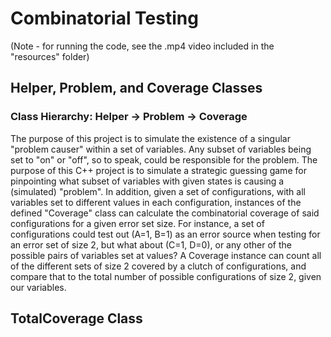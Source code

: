 # Combinatorial Testing
(Note - for running the code, see the .mp4 video included in the "resources" folder)

## Helper, Problem, and Coverage Classes
### Class Hierarchy: Helper -> Problem -> Coverage
The purpose of this project is to simulate the existence of a singular "problem causer" within a set of variables. Any subset of variables being set to "on" or "off", so to speak, could be responsible for the problem. The purpose of this C++ project is to simulate a strategic guessing game for pinpointing what subset of variables with given states is causing a (simulated) "problem".
In addition, given a set of configurations, with all variables set to different values in each configuration, instances of the defined "Coverage" class can calculate the combinatorial coverage of said configurations for a given error set size. For instance, a set of configurations could test out (A=1, B=1) as an error source when testing for an error set of size 2, but what about (C=1, D=0), or any other of the possible pairs of variables set at values? A Coverage instance can count all of the different sets of size 2 covered by a clutch of configurations, and compare that to the total number of possible configurations of size 2, given our variables.

## TotalCoverage Class

